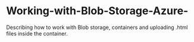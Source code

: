 # Working-with-Blob-Storage-Azure-
Describing how to work with Blob storage, containers and uploading .html files inside the container.
